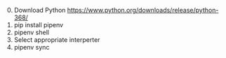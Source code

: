 0. Download Python https://www.python.org/downloads/release/python-368/
1. pip install pipenv
2. pipenv shell
3. Select appropriate interperter
4. pipenv sync
